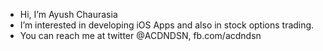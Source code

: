 - Hi, I’m Ayush Chaurasia 
- I’m interested in developing iOS Apps and also in stock options trading. 
- You can reach me at twitter @ACDNDSN, fb.com/acdndsn

<!---
ac-dev01/ac-dev01 is a ✨ special ✨ repository because its `README.md` (this file) appears on your GitHub profile.
You can click the Preview link to take a look at your changes.
--->

